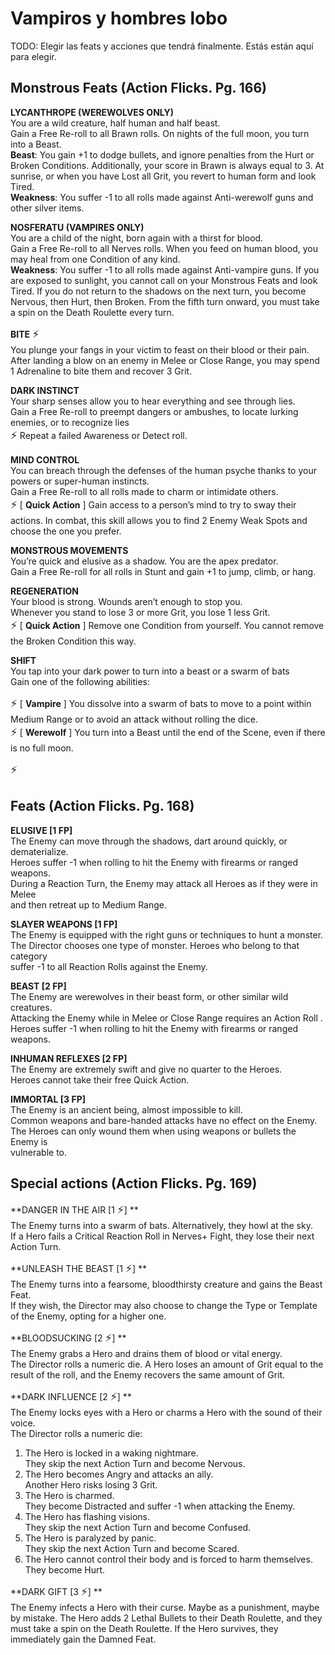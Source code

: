 # Vampiros y hombres lobo

TODO: Elegir las feats y acciones que tendrá finalmente. Estás están aquí para elegir.  

## Monstrous Feats (Action Flicks. Pg. 166)  

**LYCANTHROPE (WEREWOLVES ONLY)**  
You are a wild creature, half human and half beast.  
Gain a Free Re-roll to all Brawn rolls. On nights of the full moon, you turn into a Beast.  
**Beast**: You gain +1 to dodge bullets, and ignore penalties from the Hurt or Broken Conditions. Additionally, your score in Brawn is always equal to 3. At sunrise, or when you have Lost all Grit, you revert to human form and look Tired.  
**Weakness**: You suffer -1 to all rolls made against Anti-werewolf guns and other silver items.  

**NOSFERATU (VAMPIRES ONLY)**  
You are a child of the night, born again with a thirst for blood.  
Gain a Free Re-roll to all Nerves rolls. When you feed on human blood, you may heal from one Condition of any kind.  
**Weakness**: You suffer -1 to all rolls made against Anti-vampire guns.  If you are exposed to sunlight, you cannot call on your Monstrous Feats and look Tired. If you do not return to the shadows on the next turn, you become Nervous, then Hurt, then Broken. From the fifth turn onward, you must take a spin on the Death Roulette every turn.  

**BITE** <big>&#x26A1;</big>  
You plunge your fangs in your victim to feast on their blood or their pain.  
After landing a blow on an enemy in Melee or Close Range, you may spend 1 Adrenaline to bite them and recover 3 Grit.  

**DARK INSTINCT**  
Your sharp senses allow you to hear everything and see through lies.  
Gain a Free Re-roll to preempt dangers or ambushes, to locate lurking enemies, or to recognize lies  
<big>&#x26A1;</big> Repeat a failed Awareness or Detect roll.  

**MIND CONTROL**  
You can breach through the defenses of the human psyche thanks to your powers or super-human instincts.  
Gain a Free Re-roll to all rolls made to charm or intimidate others.  
<big>&#x26A1;</big> [ **Quick Action** ] Gain access to a person’s mind to try to sway their actions.  In combat, this skill allows you to find 2 Enemy Weak Spots and choose the one you prefer.  

**MONSTROUS MOVEMENTS**  
You’re quick and elusive as a shadow. You are the apex predator.  
Gain a Free Re-roll for all rolls in Stunt and gain +1 to jump, climb, or hang.  

**REGENERATION**  
Your blood is strong. Wounds aren’t enough to stop you.  
Whenever you stand to lose 3 or more Grit, you lose 1 less Grit.  
<big>&#x26A1;</big> [ **Quick Action** ] Remove one Condition from yourself. You cannot remove the Broken Condition this way.  

**SHIFT**  
You tap into your dark power to turn into a beast or a swarm of bats  
Gain one of the following abilities:  

<big>&#x26A1;</big> [ **Vampire** ] You dissolve into a swarm of bats to move to a point within Medium Range or to avoid an attack without rolling the dice.  
<big>&#x26A1;</big> [ **Werewolf** ] You turn into a Beast until the end of the Scene, even if there is no full moon.  

<big>&#x26A1;</big>  

## Feats (Action Flicks. Pg. 168)  

**ELUSIVE [1 FP]**  
The Enemy can move through the shadows, dart around quickly, or dematerialize.  
Heroes suffer -1 when rolling to hit the Enemy with firearms or ranged weapons.  
During a Reaction Turn, the Enemy may attack all Heroes as if they were in Melee  
and then retreat up to Medium Range.  

**SLAYER WEAPONS [1 FP]**  
The Enemy is equipped with the right guns or techniques to hunt a monster.  
The Director chooses one type of monster. Heroes who belong to that category  
suffer -1 to all Reaction Rolls against the Enemy.  

**BEAST [2 FP]**  
The Enemy are werewolves in their beast form, or other similar wild creatures.  
Attacking the Enemy while in Melee or Close Range requires an Action Roll .  
Heroes suffer -1 when rolling to hit the Enemy with firearms or ranged weapons.  

**INHUMAN REFLEXES [2 FP]**  
The Enemy are extremely swift and give no quarter to the Heroes.  
Heroes cannot take their free Quick Action.  

**IMMORTAL [3 FP]**  
The Enemy is an ancient being, almost impossible to kill.  
Common weapons and bare-handed attacks have no effect on the Enemy.  
The Heroes can only wound them when using weapons or bullets the Enemy is  
vulnerable to.  


## Special actions (Action Flicks. Pg. 169)  

**DANGER IN THE AIR [1 <big>&#x26A1;</big>]  **  
The Enemy turns into a swarm of bats. Alternatively, they howl at the sky.  
If a Hero fails a Critical Reaction Roll in Nerves+ Fight, they lose their next Action Turn.  

**UNLEASH THE BEAST [1 <big>&#x26A1;</big>]  **  
The Enemy turns into a fearsome, bloodthirsty creature and gains the Beast Feat.  
If they wish, the Director may also choose to change the Type or Template of the Enemy, opting for a higher one.  

**BLOODSUCKING [2 <big>&#x26A1;</big>]  **  
The Enemy grabs a Hero and drains them of blood or vital energy.  
The Director rolls a numeric die. A Hero loses an amount of Grit equal to the result of the roll, and the Enemy recovers the same amount of Grit.  


**DARK INFLUENCE [2 <big>&#x26A1;</big>]  **  
The Enemy locks eyes with a Hero or charms a Hero with the sound of their voice.  
The Director rolls a numeric die:  
1. The Hero is locked in a waking nightmare.  
		They skip the next Action Turn and become Nervous.  
2. The Hero becomes Angry and attacks an ally.  
		Another Hero risks losing 3 Grit.  
3. The Hero is charmed.  
		They become Distracted and suffer -1 when attacking the Enemy.  
4. The Hero has flashing visions.  
		They skip the next Action Turn and become Confused.  
5. The Hero is paralyzed by panic.  
		They skip the next Action Turn and become Scared.  
6. The Hero cannot control their body and is forced to harm themselves.  
		They become Hurt.  

**DARK GIFT [3 <big>&#x26A1;</big>]  **  
The Enemy infects a Hero with their curse. Maybe as a punishment, maybe by mistake. The Hero adds 2 Lethal Bullets to their Death Roulette, and they must take a spin on the Death Roulette.  If the Hero survives, they immediately gain the Damned Feat.  

